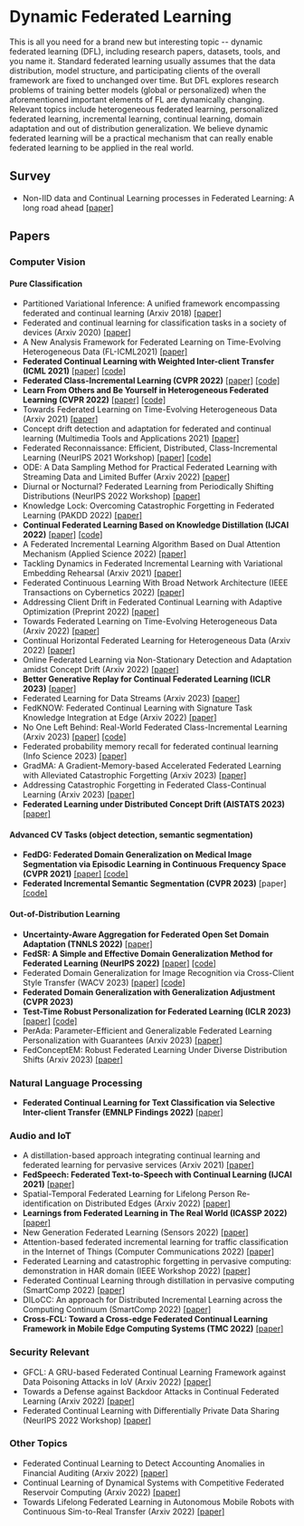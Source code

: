 # Dynamic Federated Learning
This is all you need for a brand new but interesting topic -- dynamic federated learning (DFL), including research papers, datasets, tools, and you name it. Standard federated learning usually assumes that the data distribution, model structure, and participating clients of the overall framework are fixed to unchanged over time. But DFL explores research problems of training better models (global or personalized) when the aforementioned important elements of FL are dynamically changing. Relevant topics include heterogeneous federated learning, personalized federated learning, incremental learning, continual learning, domain adaptation and out of distribution generalization. We believe dynamic federated learning will be a practical mechanism that can really enable federated learning to be applied in the real world.

## Survey
+ Non-IID data and Continual Learning processes in Federated Learning: A long road ahead [[paper]](https://www.sciencedirect.com/science/article/pii/S1566253522000884)

## Papers
### Computer Vision
#### Pure Classification
+ Partitioned Variational Inference: A unified framework encompassing federated and continual learning (Arxiv 2018) [[paper]](https://arxiv.org/abs/1811.11206)
+ Federated and continual learning for classification tasks in a society of devices (Arxiv 2020) [[paper]](https://arxiv.org/abs/2006.07129)
+ A New Analysis Framework for Federated Learning on Time-Evolving Heterogeneous Data (FL-ICML2021) [[paper]](https://fl-icml.github.io/2021/papers/FL-ICML21_paper_47.pdf)
+ **Federated Continual Learning with Weighted Inter-client Transfer (ICML 2021)** [[paper]](https://proceedings.mlr.press/v139/yoon21b.html?ref=https://githubhelp.com) [[code]](https://github.com/wyjeong/FedWeIT)
+ **Federated Class-Incremental Learning (CVPR 2022)** [[paper]](https://openaccess.thecvf.com/content/CVPR2022/papers/Dong_Federated_Class-Incremental_Learning_CVPR_2022_paper.pdf) [[code]](https://github.com/conditionWang/FCIL)
+ **Learn From Others and Be Yourself in Heterogeneous Federated Learning (CVPR 2022)** [[paper]](https://openaccess.thecvf.com/content/CVPR2022/html/Huang_Learn_From_Others_and_Be_Yourself_in_Heterogeneous_Federated_Learning_CVPR_2022_paper.html) [[code]](https://github.com/WenkeHuang/FCCL)
+ Towards Federated Learning on Time-Evolving Heterogeneous Data (Arxiv 2021) [[paper]](https://arxiv.org/pdf/2112.13246.pdf)
+ Concept drift detection and adaptation for federated and continual learning (Multimedia Tools and Applications 2021) [[paper]](https://link.springer.com/article/10.1007/s11042-021-11219-x)
+ Federated Reconnaissance: Efficient, Distributed, Class-Incremental Learning (NeurIPS 2021 Workshop) [[paper]](https://arxiv.org/abs/2109.00150) [[code]](https://github.com/ml4ai/fed-recon)
+ ODE: A Data Sampling Method for Practical Federated Learning with Streaming Data and Limited Buffer (Arxiv 2022) [[paper]](https://arxiv.org/abs/2209.00195)
+ Diurnal or Nocturnal? Federated Learning from Periodically Shifting Distributions (NeurIPS 2022 Workshop) [[paper]](https://openreview.net/forum?id=WRmTnEOk0E)
+ Knowledge Lock: Overcoming Catastrophic Forgetting in Federated Learning (PAKDD 2022) [[paper]](https://link.springer.com/chapter/10.1007/978-3-031-05933-9_47)
+ **Continual Federated Learning Based on Knowledge Distillation (IJCAI 2022)** [[paper]](https://www.ijcai.org/proceedings/2022/0303.pdf) [[code]](https://github.com/lianziqt/CFeD)
+ A Federated Incremental Learning Algorithm Based on Dual Attention Mechanism (Applied Science 2022) [[paper]](https://www.mdpi.com/2076-3417/12/19/10025)
+ Tackling Dynamics in Federated Incremental Learning with Variational Embedding Rehearsal (Arxiv 2021) [[paper]](https://arxiv.org/abs/2110.09695)
+ Federated Continuous Learning With Broad Network Architecture (IEEE Transactions on Cybernetics 2022) [[paper]](https://ieeexplore.ieee.org/abstract/document/9477571?casa_token=m7gcGPrMbPsAAAAA:5GGy8hdewYfNFYj6UMTFGgiyzIa9g9VkyTts8CoeCnfikxULR0kML733vV-K6InUQZ1_CDPPefw)
+ Addressing Client Drift in Federated Continual Learning with Adaptive Optimization (Preprint 2022) [[paper]](https://papers.ssrn.com/sol3/papers.cfm?abstract_id=4188586)
+ Towards Federated Learning on Time-Evolving Heterogeneous Data (Arxiv 2022) [[paper]](https://arxiv.org/abs/2112.13246)
+ Continual Horizontal Federated Learning for Heterogeneous Data (Arxiv 2022) [[paper]](https://arxiv.org/abs/2203.02108)
+ Online Federated Learning via Non-Stationary Detection and Adaptation amidst Concept Drift (Arxiv 2022) [[paper]](https://arxiv.org/pdf/2211.12578.pdf)
+ **Better Generative Replay for Continual Federated Learning (ICLR 2023)** [[paper]](https://openreview.net/forum?id=cRxYWKiTan)
+ Federated Learning for Data Streams (Arxiv 2023) [[paper]](https://arxiv.org/abs/2301.01542)
+ FedKNOW: Federated Continual Learning with Signature Task Knowledge Integration at Edge (Arxiv 2022) [[paper]](https://arxiv.org/pdf/2212.01738.pdf)
+ No One Left Behind: Real-World Federated Class-Incremental Learning (Arxiv 2023) [[paper]](https://arxiv.org/abs/2302.00903) [[code]](https://github.com/JiahuaDong/LGA)
+ Federated probability memory recall for federated continual learning (Info Science 2023) [[paper]](https://www.sciencedirect.com/science/article/pii/S0020025523001883?casa_token=Srn81YlRjF4AAAAA:Jw28ekpauxEeC4-kxJrzhRPpHV0dTJeInJ-s3mRxOi77YbXShvkg43119RHHjnO2qQ9wOSlRVyUx)
+ GradMA: A Gradient-Memory-based Accelerated Federated Learning with Alleviated Catastrophic Forgetting (Arxiv 2023) [[paper]](https://arxiv.org/abs/2302.14307)
+ Addressing Catastrophic Forgetting in Federated Class-Continual Learning (Arxiv 2023) [[paper]](https://arxiv.org/abs/2303.06937)
+ **Federated Learning under Distributed Concept Drift (AISTATS 2023)** [[paper]](https://arxiv.org/pdf/2206.00799.pdf)

#### Advanced CV Tasks (object detection, semantic segmentation)
+ **FedDG: Federated Domain Generalization on Medical Image Segmentation via Episodic Learning in Continuous Frequency Space (CVPR 2021)** [[paper]](https://openaccess.thecvf.com/content/CVPR2021/html/Liu_FedDG_Federated_Domain_Generalization_on_Medical_Image_Segmentation_via_Episodic_CVPR_2021_paper.html) [[code]](https://github.com/liuquande/FedDG-ELCFS)
+ **Federated Incremental Semantic Segmentation (CVPR 2023)** [paper] [[code]](https://github.com/JiahuaDong/FISS)

#### Out-of-Distribution Learning
+ **Uncertainty-Aware Aggregation for Federated Open Set Domain Adaptation (TNNLS 2022)** [[paper]](https://ieeexplore.ieee.org/document/9931728)
+ **FedSR: A Simple and Effective Domain Generalization Method for Federated Learning (NeurIPS 2022)** [[paper]](https://openreview.net/forum?id=mrt90D00aQX) [[code]](https://github.com/atuannguyen/FedSR)
+ Federated Domain Generalization for Image Recognition via Cross-Client Style Transfer (WACV 2023) [[paper]](https://openaccess.thecvf.com/content/WACV2023/html/Chen_Federated_Domain_Generalization_for_Image_Recognition_via_Cross-Client_Style_Transfer_WACV_2023_paper.html) [[code]](https://github.com/JeremyCJM/CCST)
+ **Federated Domain Generalization with Generalization Adjustment (CVPR 2023)**
+ **Test-Time Robust Personalization for Federated Learning (ICLR 2023)** [[paper]](https://arxiv.org/pdf/2205.10920.pdf) [[code]](https://github.com/LINs-lab/FedTHE)
+ PerAda: Parameter-Efficient and Generalizable Federated Learning Personalization with Guarantees (Arxiv 2023) [[paper]](https://arxiv.org/abs/2302.06637)
+ FedConceptEM: Robust Federated Learning Under Diverse Distribution Shifts (Arxiv 2023) [[paper]](https://arxiv.org/pdf/2301.12379.pdf)



### Natural Language Processing
+ **Federated Continual Learning for Text Classification via Selective Inter-client Transfer (EMNLP Findings 2022)** [[paper]](https://arxiv.org/abs/2210.06101)

### Audio and IoT
+ A distillation-based approach integrating continual learning and federated learning for pervasive services (Arxiv 2021) [[paper]](https://arxiv.org/abs/2109.04197)
+ **FedSpeech: Federated Text-to-Speech with Continual Learning (IJCAI 2021)** [[paper]](https://arxiv.org/abs/2110.07216)
+ Spatial-Temporal Federated Learning for Lifelong Person Re-identification on Distributed Edges (Arxiv 2022) [[paper]](https://arxiv.org/abs/2207.11759)
+ **Learnings from Federated Learning in The Real World (ICASSP 2022)** [[paper]](https://ieeexplore.ieee.org/abstract/document/9747113?casa_token=-JC76TB47JIAAAAA:03kp3BFvulzlDEFq5UZ1pJUHKz35zmww2hZXmzLk1YHIKW75ec1wkSH5WDtTkOfM6gjLSd_Bq-U)
+ New Generation Federated Learning (Sensors 2022) [[paper]](https://www.mdpi.com/1424-8220/22/21/8475)
+ Attention-based federated incremental learning for traffic classification in the Internet of Things (Computer Communications 2022) [[paper]](https://www.sciencedirect.com/science/article/pii/S0140366422000123?casa_token=lB1i8C4Mud0AAAAA:LJNPcUuOpesrSeQsD6BHlwVs4orzTgLmuxXbTDBes3HFdFat1w78hfyrWUVYiJK4QpExu-wFZZN2)
+ Federated Learning and catastrophic forgetting in pervasive computing: demonstration in HAR domain (IEEE Workshop 2022) [[paper]](https://ieeexplore.ieee.org/abstract/document/9767246)
+ Federated Continual Learning through distillation in pervasive computing (SmartComp 2022) [[paper]](https://ieeexplore.ieee.org/abstract/document/9821057?casa_token=qAwx-o_ga4gAAAAA:MFqUbWBzqkfJ79QWU5yMvPmvFoG_T-pzAVdPEABcEiciymal0kAy5Ie1BCowtHyELCCNOtGbSyk)
+ DILoCC: An approach for Distributed Incremental Learning across the Computing Continuum (SmartComp 2022) [[paper]](https://ieeexplore.ieee.org/abstract/document/9556258?casa_token=uIv0gtgLWhEAAAAA:j592VhM8vYz0R__phIyBvnx5YQEtwrPAJiiZ16qu9nu2wu3jYr8xIfodzm5OpUn2NwwaPbYx8co)
+ **Cross-FCL: Toward a Cross-edge Federated Continual Learning Framework in Mobile Edge Computing Systems (TMC 2022)** [[paper]](https://ieeexplore.ieee.org/abstract/document/9960821?casa_token=1Ovr4510alIAAAAA:53TSbfLNHX8M5eh-2p65eXO2F7vbB4rAXIFAudCG92EAkPlFhecA5e0emL2r0gUBb5tvT9ePpoE)

### Security Relevant
+ GFCL: A GRU-based Federated Continual Learning Framework against Data Poisoning Attacks in IoV (Arxiv 2022) [[paper]](https://arxiv.org/abs/2204.11010)
+ Towards a Defense against Backdoor Attacks in Continual Federated Learning (Arxiv 2022) [[paper]](https://arxiv.org/abs/2205.11736)
+ Federated Continual Learning with Differentially Private Data Sharing (NeurIPS 2022 Workshop) [[paper]](https://openreview.net/forum?id=b7vu9ukdpdL)

### Other Topics
+ Federated Continual Learning to Detect Accounting Anomalies in Financial Auditing (Arxiv 2022) [[paper]](https://arxiv.org/abs/2210.15051)
+ Continual Learning of Dynamical Systems with Competitive Federated Reservoir Computing (Arxiv 2022) [[paper]](https://arxiv.org/abs/2206.13336)
+ Towards Lifelong Federated Learning in Autonomous Mobile Robots with Continuous Sim-to-Real Transfer (Arxiv 2022) [[paper]](https://arxiv.org/abs/2205.15496)







